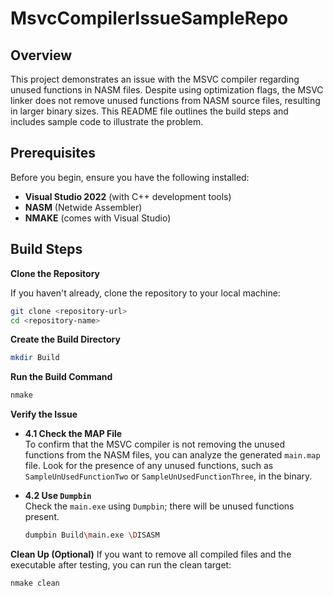 # MsvcCompilerIssueSampleRepo

## Overview

This project demonstrates an issue with the MSVC compiler regarding unused functions in NASM files.
Despite using optimization flags, the MSVC linker does not remove unused functions from NASM source files, resulting in larger binary sizes.
This README file outlines the build steps and includes sample code to illustrate the problem.

## Prerequisites

Before you begin, ensure you have the following installed:

- **Visual Studio 2022** (with C++ development tools)
- **NASM** (Netwide Assembler)
- **NMAKE** (comes with Visual Studio)

## Build Steps

**Clone the Repository**

   If you haven't already, clone the repository to your local machine:
   ```bash
   git clone <repository-url>
   cd <repository-name>
   ```

**Create the Build Directory**
  ```bash
  mkdir Build
  ```

**Run the Build Command**
  ```bash
  nmake
  ```

**Verify the Issue**

   - **4.1 Check the MAP File**  
     To confirm that the MSVC compiler is not removing the unused functions from the NASM files, you can analyze the generated `main.map` file. Look for the presence of any unused functions, such as `SampleUnUsedFunctionTwo` or `SampleUnUsedFunctionThree`, in the binary.

   - **4.2 Use `Dumpbin`**  
     Check the `main.exe` using `Dumpbin`; there will be unused functions present.
     ```bash
     dumpbin Build\main.exe \DISASM
     ```

**Clean Up (Optional)**
If you want to remove all compiled files and the executable after testing, you can run the clean target:
```bash
nmake clean
```
